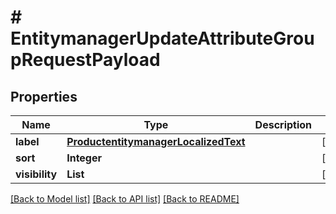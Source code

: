 # # EntitymanagerUpdateAttributeGroupRequestPayload


## Properties 


Name | Type | Description | Notes
------------ | ------------- | ------------- | -------------
**label**| [**ProductentitymanagerLocalizedText**](ProductentitymanagerLocalizedText.md) |   | [optional]
**sort**| **Integer** |   | [optional]
**visibility**| **List<String>** |   | [optional]


[[Back to Model list]](../../README.md#models) [[Back to API list]](../../README.md#endpoints) [[Back to README]](../../README.md)

